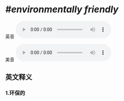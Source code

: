 # ***\#environmentally friendly*** 
英音
<audio src="./media/environmentally friendly1_AAC.aac" controls="controls"></audio>

美音
<audio src="./media/environmentally friendly2_AAC.aac" controls="controls"></audio>



  

英文释义
---
### 1.**环保的**  


